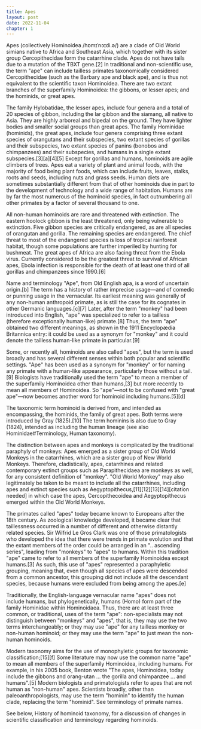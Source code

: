 ```yaml
---
title: Apes
layout: post
date: 2022-11-04
chapter: 1
---
```


Apes (collectively Hominoidea /hɒmɪˈnɔɪdi.ə/) are a clade of Old World simians native to Africa and Southeast Asia, which together with its sister group Cercopithecidae form the catarrhine clade. Apes do not have tails due to a mutation of the TBXT gene.[2] In traditional and non-scientific use, the term "ape" can include tailless primates taxonomically considered Cercopithecidae (such as the Barbary ape and black ape), and is thus not equivalent to the scientific taxon Hominoidea. There are two extant branches of the superfamily Hominoidea: the gibbons, or lesser apes; and the hominids, or great apes.

The family Hylobatidae, the lesser apes, include four genera and a total of 20 species of gibbon, including the lar gibbon and the siamang, all native to Asia. They are highly arboreal and bipedal on the ground. They have lighter bodies and smaller social groups than great apes.
The family Hominidae (hominids), the great apes, include four genera comprising three extant species of orangutans and their subspecies, two extant species of gorillas and their subspecies, two extant species of panins (bonobos and chimpanzees) and their subspecies, and humans in a single extant subspecies.[3][a][4][5]
Except for gorillas and humans, hominoids are agile climbers of trees. Apes eat a variety of plant and animal foods, with the majority of food being plant foods, which can include fruits, leaves, stalks, roots and seeds, including nuts and grass seeds. Human diets are sometimes substantially different from that of other hominoids due in part to the development of technology and a wide range of habitation. Humans are by far the most numerous of the hominoid species, in fact outnumbering all other primates by a factor of several thousand to one.

All non-human hominoids are rare and threatened with extinction. The eastern hoolock gibbon is the least threatened, only being vulnerable to extinction. Five gibbon species are critically endangered, as are all species of orangutan and gorilla. The remaining species are endangered. The chief threat to most of the endangered species is loss of tropical rainforest habitat, though some populations are further imperiled by hunting for bushmeat. The great apes of Africa are also facing threat from the Ebola virus. Currently considered to be the greatest threat to survival of African apes, Ebola infection is responsible for the death of at least one third of all gorillas and chimpanzees since 1990.[6]

Name and terminology
"Ape", from Old English apa, is a word of uncertain origin.[b] The term has a history of rather imprecise usage—and of comedic or punning usage in the vernacular. Its earliest meaning was generally of any non-human anthropoid primate, as is still the case for its cognates in other Germanic languages.[c][7] Later, after the term "monkey" had been introduced into English, "ape" was specialized to refer to a tailless (therefore exceptionally human-like) primate.[8] Thus, the term "ape" obtained two different meanings, as shown in the 1911 Encyclopædia Britannica entry: it could be used as a synonym for "monkey" and it could denote the tailless human-like primate in particular.[9]

Some, or recently all, hominoids are also called "apes", but the term is used broadly and has several different senses within both popular and scientific settings. "Ape" has been used as a synonym for "monkey" or for naming any primate with a human-like appearance, particularly those without a tail.[9] Biologists have traditionally used the term "ape" to mean a member of the superfamily Hominoidea other than humans,[3] but more recently to mean all members of Hominoidea. So "ape"—not to be confused with "great ape"—now becomes another word for hominoid including humans.[5][d]

The taxonomic term hominoid is derived from, and intended as encompassing, the hominids, the family of great apes. Both terms were introduced by Gray (1825).[10] The term hominins is also due to Gray (1824), intended as including the human lineage (see also Hominidae#Terminology, Human taxonomy).

The distinction between apes and monkeys is complicated by the traditional paraphyly of monkeys: Apes emerged as a sister group of Old World Monkeys in the catarrhines, which are a sister group of New World Monkeys. Therefore, cladistically, apes, catarrhines and related contemporary extinct groups such as Parapithecidaea are monkeys as well, for any consistent definition of "monkey". "Old World Monkey" may also legitimately be taken to be meant to include all the catarrhines, including apes and extinct species such as Aegyptopithecus,[11][12][13][14][citation needed] in which case the apes, Cercopithecoidea and Aegyptopithecus emerged within the Old World Monkeys.

The primates called "apes" today became known to Europeans after the 18th century. As zoological knowledge developed, it became clear that taillessness occurred in a number of different and otherwise distantly related species. Sir Wilfrid Le Gros Clark was one of those primatologists who developed the idea that there were trends in primate evolution and that the extant members of the order could be arranged in an ".. ascending series", leading from "monkeys" to "apes" to humans. Within this tradition "ape" came to refer to all members of the superfamily Hominoidea except humans.[3] As such, this use of "apes" represented a paraphyletic grouping, meaning that, even though all species of apes were descended from a common ancestor, this grouping did not include all the descendant species, because humans were excluded from being among the apes.[e]

Traditionally, the English-language vernacular name "apes" does not include humans, but phylogenetically, humans (Homo) form part of the family Hominidae within Hominoidaea. Thus, there are at least three common, or traditional, uses of the term "ape": non-specialists may not distinguish between "monkeys" and "apes", that is, they may use the two terms interchangeably; or they may use "ape" for any tailless monkey or non-human hominoid; or they may use the term "ape" to just mean the non-human hominoids.

Modern taxonomy aims for the use of monophyletic groups for taxonomic classification;[15][f] Some literature may now use the common name "ape" to mean all members of the superfamily Hominoidea, including humans. For example, in his 2005 book, Benton wrote "The apes, Hominoidea, today include the gibbons and orang-utan ... the gorilla and chimpanzee ... and humans".[5] Modern biologists and primatologists refer to apes that are not human as "non-human" apes. Scientists broadly, other than paleoanthropologists, may use the term "hominin" to identify the human clade, replacing the term "hominid". See terminology of primate names.

See below, History of hominoid taxonomy, for a discussion of changes in scientific classification and terminology regarding hominoids.